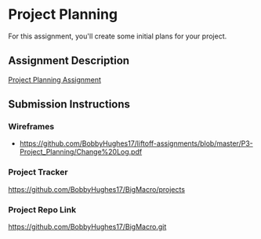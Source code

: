 # Project Planning
For this assignment, you'll create some initial plans for your project.

## Assignment Description
[Project Planning Assignment](https://education.launchcode.org/liftoff/modules/assignments/project-planning)

## Submission Instructions

### Wireframes
* https://github.com/BobbyHughes17/liftoff-assignments/blob/master/P3-Project_Planning/Change%20Log.pdf

### Project Tracker
https://github.com/BobbyHughes17/BigMacro/projects

### Project Repo Link

https://github.com/BobbyHughes17/BigMacro.git
